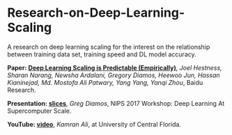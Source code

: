 # Research-on-Deep-Learning-Scaling

A research on deep learning scaling for the interest on the relationship between training data set, training speed and DL model accuracy.

**Paper: [Deep Learning Scaling is Predictable (Empirically)](https://arxiv.org/abs/1712.00409)**, *Joel Hestness, Sharan Narang, Newsha Ardalani, Gregory Diamos, Heewoo Jun, Hassan Kianinejad, Md. Mostofa Ali Patwary, Yang Yang, Yanqi Zhou*, Baidu Research.

**Presentation: [slices](https://supercomputersfordl2017.github.io/Presentations/scaling-is-predictable.pdf)**, *Greg Diamos*, NIPS 2017 Workshop: Deep Learning At Supercomputer Scale.

**YouTube: [video](https://www.youtube.com/watch?v=XHRm3Ot5y2s)**, *Kamran Ali*, at University of Central Florida.
